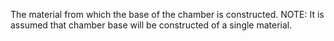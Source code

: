 ﻿The material from which the base of the chamber is constructed.
NOTE: It is assumed that chamber base will be constructed of a single material.